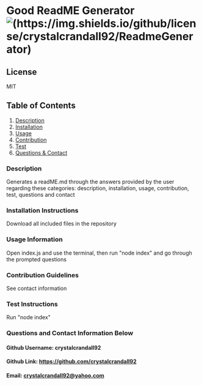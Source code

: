 
# Good ReadME Generator ![(https://img.shields.io/github/license/crystalcrandall92/ReadmeGenerator)](https://img.shields.io/github/license/crystalcrandall92/ReadmeGenerator)



## License 
MIT 
  
## Table of Contents
1. [Description](#description)
2. [Installation](#installation-instructions)
3. [Usage](#usage-information)
4. [Contribution](#contribution-guidelines)
5. [Test](#test-instructions)
6. [Questions & Contact](#questions-and-contact-information-below)

### Description
Generates a readME.md through the answers provided by the user regarding these categories: description, installation, usage, contribution, test, questions and contact  

### Installation Instructions
Download all included files in the repository

### Usage Information
Open index.js and use the terminal, then run "node index" and go through the prompted questions

### Contribution Guidelines
See contact information

### Test Instructions
Run "node index"

### Questions and Contact Information Below
#### Github Username: crystalcrandall92
#### Github Link: https://github.com/crystalcrandall92
#### Email: crystalcrandall92@yahoo.com
     
